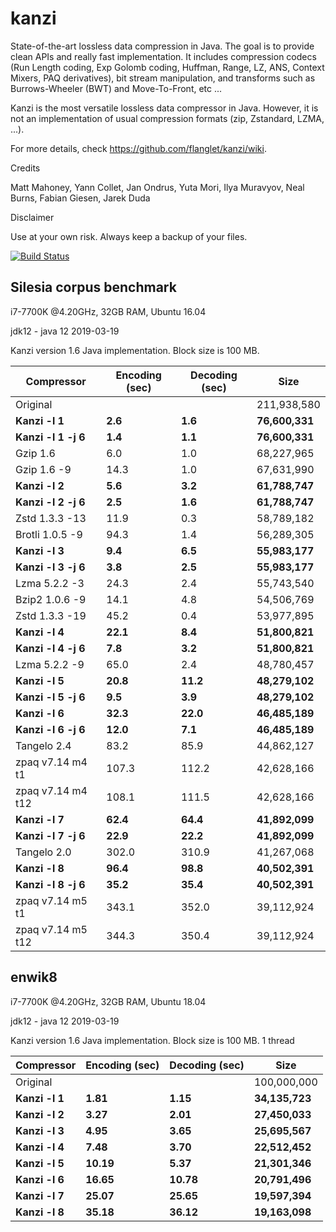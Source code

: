 kanzi
=====


State-of-the-art lossless data compression in Java.
The goal is to provide clean APIs and really fast implementation.
It includes compression codecs (Run Length coding, Exp Golomb coding, Huffman, Range, LZ, ANS, Context Mixers, PAQ derivatives), bit stream manipulation, and transforms such as Burrows-Wheeler (BWT) and Move-To-Front, etc ...

Kanzi is the most versatile lossless data compressor in Java. However, it is not an implementation of usual compression formats (zip, Zstandard, LZMA, ...).


For more details, check https://github.com/flanglet/kanzi/wiki.

Credits

Matt Mahoney,
Yann Collet,
Jan Ondrus,
Yuta Mori,
Ilya Muravyov,
Neal Burns,
Fabian Giesen,
Jarek Duda

Disclaimer

Use at your own risk. Always keep a backup of your files.

[![Build Status](https://travis-ci.org/flanglet/kanzi.svg?branch=master)](https://travis-ci.org/flanglet/kanzi)

Silesia corpus benchmark
-------------------------

i7-7700K @4.20GHz, 32GB RAM, Ubuntu 16.04

jdk12 - java 12 2019-03-19

Kanzi version 1.6 Java implementation. Block size is 100 MB. 


|        Compressor           | Encoding (sec)  | Decoding (sec)  |    Size          |
|-----------------------------|-----------------|-----------------|------------------|
|Original     	              |                 |                 |   211,938,580    |	
|**Kanzi -l 1**               |  	   **2.6** 	  |     **1.6**     |  **76,600,331**  |
|**Kanzi -l 1 -j 6**          |  	   **1.4** 	  |     **1.1**     |  **76,600,331**  |
|Gzip 1.6	                    |        6.0      |       1.0       |    68,227,965    |        
|Gzip 1.6	-9                  |       14.3      |       1.0       |    67,631,990    |        
|**Kanzi -l 2**               |	     **5.6**	  |     **3.2**     |  **61,788,747**  |
|**Kanzi -l 2 -j 6**          |	     **2.5**	  |     **1.6**     |  **61,788,747**  |
|Zstd 1.3.3 -13               |	      11.9      |       0.3       |    58,789,182    |
|Brotli 1.0.5 -9              |       94.3      |       1.4       |    56,289,305    |
|**Kanzi -l 3**               |	     **9.4**	  |     **6.5**     |  **55,983,177**  |
|**Kanzi -l 3 -j 6**          |	     **3.8**	  |     **2.5**     |  **55,983,177**  |
|Lzma 5.2.2 -3	              |       24.3	    |       2.4       |    55,743,540    |
|Bzip2 1.0.6 -9	              |       14.1      |       4.8       |    54,506,769	   |
|Zstd 1.3.3 -19	              |       45.2      |       0.4       |    53,977,895    |
|**Kanzi -l 4**               |	    **22.1**	  |     **8.4**     |  **51,800,821**  |
|**Kanzi -l 4 -j 6**          |      **7.8**    |     **3.2**     |  **51,800,821**  |
|Lzma 5.2.2 -9                |       65.0	    |       2.4       |    48,780,457    |
|**Kanzi -l 5**	              |     **20.8**    |    **11.2**     |  **48,279,102**  |
|**Kanzi -l 5 -j 6**          |      **9.5**    |     **3.9**     |  **48,279,102**  |
|**Kanzi -l 6**               |     **32.3**	  |    **22.0**     |  **46,485,189**  |
|**Kanzi -l 6 -j 6**          |     **12.0**	  |     **7.1**     |  **46,485,189**  |
|Tangelo 2.4	                |       83.2      |      85.9       |    44,862,127    |
|zpaq v7.14 m4 t1             |      107.3	    |     112.2       |    42,628,166    |
|zpaq v7.14 m4 t12            |      108.1	    |     111.5       |    42,628,166    |
|**Kanzi -l 7**               |     **62.4**	  |    **64.4**     |  **41,892,099**  |
|**Kanzi -l 7 -j 6**          |     **22.9**	  |    **22.2**     |  **41,892,099**  |
|Tangelo 2.0	                |      302.0    	|     310.9       |    41,267,068    |
|**Kanzi -l 8**               |     **96.4**	  |    **98.8**     |  **40,502,391**  |
|**Kanzi -l 8 -j 6**          |     **35.2**	  |    **35.4**     |  **40,502,391**  |
|zpaq v7.14 m5 t1             |	     343.1	    |     352.0       |    39,112,924    |
|zpaq v7.14 m5 t12            |	     344.3	    |     350.4       |    39,112,924    |


enwik8
-------

i7-7700K @4.20GHz, 32GB RAM, Ubuntu 18.04

jdk12 - java 12 2019-03-19

Kanzi version 1.6 Java implementation. Block size is 100 MB. 1 thread


|        Compressor           | Encoding (sec)  | Decoding (sec)  |    Size          |
|-----------------------------|-----------------|-----------------|------------------|
|Original     	              |                 |                 |   100,000,000    |	
|**Kanzi -l 1**               |  	  **1.81** 	  |    **1.15**     |  **34,135,723**  |
|**Kanzi -l 2**               |     **3.27**    |    **2.01**     |  **27,450,033**  |        
|**Kanzi -l 3**               |	    **4.95**    |    **3.65**     |  **25,695,567**  |
|**Kanzi -l 4**               |	    **7.48**	  |    **3.70**     |  **22,512,452**  |
|**Kanzi -l 5**               |	   **10.19**	  |    **5.37**     |  **21,301,346**  |
|**Kanzi -l 6**               |	   **16.65**	  |   **10.78**     |  **20,791,496**  |
|**Kanzi -l 7**               |	   **25.07**	  |   **25.65**     |  **19,597,394**  |
|**Kanzi -l 8**               |	   **35.18**	  |   **36.12**     |  **19,163,098**  |

